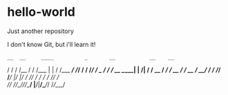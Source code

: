 # hello-world

Just another repository

I don't know Git, but i'll learn it!


    __  __     ____          _       __           __    __
   / / / /__  / / /___      | |     / /___  _____/ /___/ /
  / /_/ / _ \/ / / __ \_____| | /| / / __ \/ ___/ / __  / 
 / __  /  __/ / / /_/ /_____/ |/ |/ / /_/ / /  / / /_/ /  
/_/ /_/\___/_/_/\____/      |__/|__/\____/_/  /_/\__,_/   
